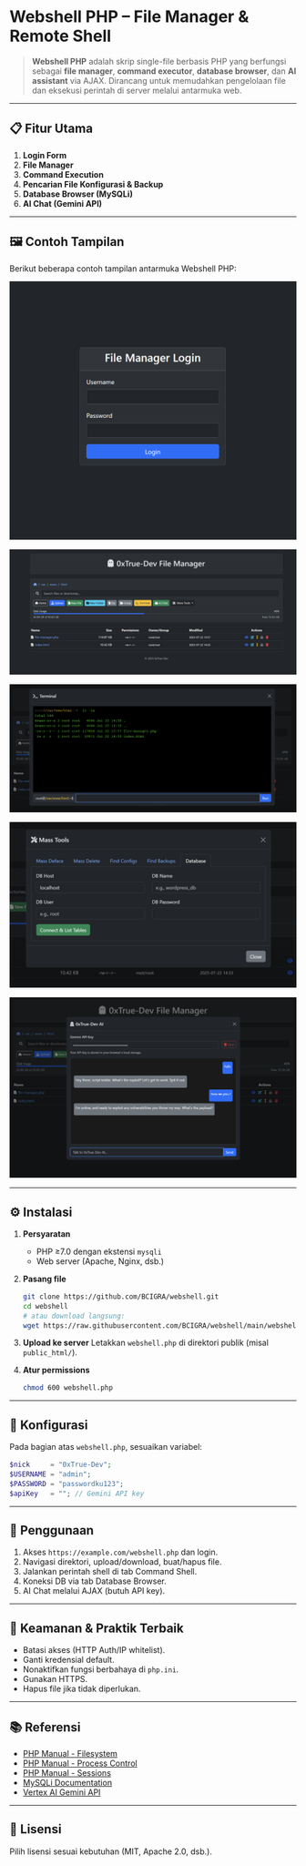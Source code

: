 # Webshell PHP – File Manager & Remote Shell

> **Webshell PHP** adalah skrip single-file berbasis PHP yang berfungsi sebagai **file manager**, **command executor**, **database browser**, dan **AI assistant** via AJAX. Dirancang untuk memudahkan pengelolaan file dan eksekusi perintah di server melalui antarmuka web.

---

## 📋 Fitur Utama

1. **Login Form**
2. **File Manager**
3. **Command Execution**
4. **Pencarian File Konfigurasi & Backup**
5. **Database Browser (MySQLi)**
6. **AI Chat (Gemini API)**

---

## 🖼️ Contoh Tampilan

Berikut beberapa contoh tampilan antarmuka Webshell PHP:

![Login Form](docs/screenshots/login.png)

![File Manager](docs/screenshots/file_manager.png)

![Command Shell](docs/screenshots/command_shell.png)

![Database Browser](docs/screenshots/db_browser.png)

![Chat AI](docs/screenshots/chat_AI.png)

---

## ⚙️ Instalasi

1. **Persyaratan**

   * PHP ≥7.0 dengan ekstensi `mysqli`
   * Web server (Apache, Nginx, dsb.)

2. **Pasang file**

   ```bash
   git clone https://github.com/BCIGRA/webshell.git
   cd webshell
   # atau download langsung:
   wget https://raw.githubusercontent.com/BCIGRA/webshell/main/webshell.php
   ```

3. **Upload ke server**
   Letakkan `webshell.php` di direktori publik (misal `public_html/`).

4. **Atur permissions**

   ```bash
   chmod 600 webshell.php
   ```

---

## 🔧 Konfigurasi

Pada bagian atas `webshell.php`, sesuaikan variabel:

```php
$nick     = "0xTrue-Dev";
$USERNAME = "admin";
$PASSWORD = "passwordku123";
$apiKey   = ""; // Gemini API key
```

---

## 🚀 Penggunaan

1. Akses `https://example.com/webshell.php` dan login.
2. Navigasi direktori, upload/download, buat/hapus file.
3. Jalankan perintah shell di tab Command Shell.
4. Koneksi DB via tab Database Browser.
5. AI Chat melalui AJAX (butuh API key).

---

## 🔐 Keamanan & Praktik Terbaik

* Batasi akses (HTTP Auth/IP whitelist).
* Ganti kredensial default.
* Nonaktifkan fungsi berbahaya di `php.ini`.
* Gunakan HTTPS.
* Hapus file jika tidak diperlukan.

---

## 📚 Referensi

* [PHP Manual - Filesystem](https://www.php.net/manual/en/book.filesystem.php)
* [PHP Manual - Process Control](https://www.php.net/manual/en/book.process.php)
* [PHP Manual - Sessions](https://www.php.net/manual/en/book.session.php)
* [MySQLi Documentation](https://www.php.net/manual/en/book.mysqli.php)
* [Vertex AI Gemini API](https://cloud.google.com/vertex-ai/docs/generative)

---

## 📝 Lisensi

Pilih lisensi sesuai kebutuhan (MIT, Apache 2.0, dsb.).
